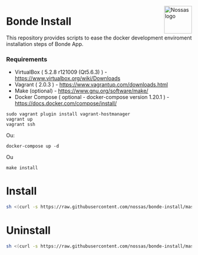 <img
  src="https://avatars2.githubusercontent.com/u/1479357?v=3&s=250"
  alt="Nossas logo"
  title="Nossas"
  align="right"
  height="75"
  width="75"
/>

# Bonde Install
This repository provides scripts to ease the docker development enviroment installation steps of Bonde App.

### Requirements

* VirtualBox ( 5.2.8 r121009 (Qt5.6.3) ) - https://www.virtualbox.org/wiki/Downloads
* Vagrant ( 2.0.3 ) - https://www.vagrantup.com/downloads.html
* Make (optional) - https://www.gnu.org/software/make/
* Docker Compose ( optional - docker-compose version 1.20.1 ) - https://docs.docker.com/compose/install/

```
sudo vagrant plugin install vagrant-hostmanager
vagrant up
vagrant ssh
```

Ou:

```
docker-compose up -d
```

Ou

```
make install
```

# Install
```sh
sh <(curl -s https://raw.githubusercontent.com/nossas/bonde-install/master/install.sh)
```

# Uninstall

```sh
sh <(curl -s https://raw.githubusercontent.com/nossas/bonde-install/master/uninstall.sh)
```
